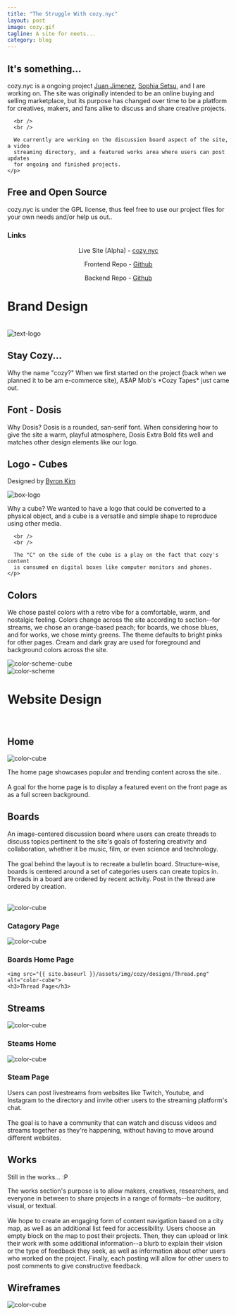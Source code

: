```yaml
---
title: "The Struggle With cozy.nyc"
layout: post
image: cozy.gif
tagline: A site for neets...
category: blog
---
```


<section id="1">
  <div class="left">
    <h2> It's something... </h2>
    <p>
      cozy.nyc is a ongoing project <a href="https://github.com/JimenezJC">Juan Jimenez</a>,
      <a href="https://github.com/nobodyhere2see">Sophia Setsu</a>, and I are working on.
      The site was originally intended to be an online buying and selling marketplace,
      but its purpose has changed over time to be a platform for creatives, makers,
      and fans alike to discuss and share creative projects.

      <br />
      <br />

      We currently are working on the discussion board aspect of the site, a video
      streaming directory, and a featured works area where users can post updates
      for ongoing and finished projects.
    </p>
  </div>
  <div class="right">
    <h2>Free and Open Source</h2>
    <p>
      cozy.nyc is under the GPL license, thus feel free to use our project files
      for your own needs and/or help us out..
    </p>
    <h3>Links</h3>
    <span style="text-align: center;">
      <p>Live Site (Alpha) - <a href="https://cozy.nyc">cozy.nyc</a></p>
      <p>Frontend Repo - <a href="https://github.com/cozy-nyc/cozy-nyc">Github</a></p>
      <p>Backend Repo - <a href="https://github.com/cozy-nyc/cozy-api">Github</a></p>
    </span>
  </div>
</section>

<h1> Brand Design </h1>

<br />

<section id="2">
  <div>
    <img src="{{ site.baseurl }}/assets/img/cozy/text.png" alt="text-logo" />
  </div>
  <div class="left">
    <h2>Stay Cozy...</h2>
    <p>
      Why the name "cozy?" When we first started on the project (back when we
      planned it to be am e-commerce site), A$AP Mob's *Cozy Tapes* just came out.
    </p>
  </div>
  <div class="right">
    <h2>Font - Dosis</h2>
    <p>
      Why Dosis? Dosis is a rounded, san-serif font. When considering how to give
      the site a warm, playful atmosphere, Dosis Extra Bold fits well and matches
      other design elements like our logo.
    </p>
  </div>
</section>

<section id="3">
  <h2> Logo - Cubes </h2>
  <p> Designed by <a href="https://byronkim.myportfolio.com/">Byron Kim</a> </p>
  <div class="left">
    <img src="{{ site.baseurl }}/assets/img/cozy/cube.svg" alt="box-logo">
  </div>
  <div class="right">
    <p>
      Why a cube? We wanted to have a logo that could be converted to a physical
      object, and a cube is a versatile and simple shape to reproduce using other
      media.

      <br />
      <br />

      The "C" on the side of the cube is a play on the fact that cozy's content
      is consumed on digital boxes like computer monitors and phones.
    </p>
  </div>
</section>

<section id="4">
  <h2>Colors</h2>
  <div class="left">
    <p>
      We chose pastel colors with a retro vibe for a comfortable, warm, and nostalgic
      feeling. Colors change across the site according to section--for streams,
      we chose an orange-based peach; for boards, we chose blues, and for works,
      we chose minty greens. The theme defaults to bright pinks for other pages.
      Cream and dark gray are used for foreground and background colors across the
      site.
    </p>
  </div>
  <div class="right">
    <img src="{{ site.baseurl }}/assets/img/cozy/color-scheme-cube.svg" alt="color-scheme-cube">
  </div>
  <img src="{{ site.baseurl }}/assets/img/cozy/color-scheme.png" alt="color-scheme">

</section>



<div class="u-cf" />

<h1> Website Design </h1>
<br/>

<section id="6">
  <h2>Home</h2>
  <div class="left">
    <img src="{{ site.baseurl }}/assets/img/cozy/designs/Home Page.png" alt="color-cube">
  </div>
  <div class="right">
    <p>
      The home page showcases popular and trending content across the site..
      <br />
      <br />
      A goal for the home page is to display a featured event on the front page as
      as a full screen background.
    </p>
  </div>
</section>

<section id="7">
  <h2>Boards</h2>
  <div class="left">
    <p>
      An image-centered discussion board where users can create threads to discuss
      topics pertinent to the site's goals of fostering creativity and collaboration,
      whether it be music, film, or even science and technology.
      <br />
      <br />
      The goal behind the layout is to recreate a bulletin board. Structure-wise,
      boards is centered around a set of categories users can create topics in.
      Threads in a board are ordered by recent activity. Post in the thread are
      ordered by creation.
    </p>
    <br/>
    <img src="{{ site.baseurl }}/assets/img/cozy/designs/BoardThreads.png" alt="color-cube">
    <h3>Catagory Page</h3>
  </div>
  <div class="right">
    <img src="{{ site.baseurl }}/assets/img/cozy/designs/BoardsHome.png" alt="color-cube">
    <h3>Boards Home Page</h3>

    <img src="{{ site.baseurl }}/assets/img/cozy/designs/Thread.png" alt="color-cube">
    <h3>Thread Page</h3>
  </div>
  <div class="u-cf" />
</section>

<section id="8">
  <h2>Streams</h2>
  <div class="left">
    <img src="{{ site.baseurl }}/assets/img/cozy/designs/Stream Directory.png" alt="color-cube">
    <h3>Steams Home</h3>
    <img src="{{ site.baseurl }}/assets/img/cozy/designs/Stream.png" alt="color-cube">
    <h3>Steam Page</h3>
  </div>
  <div class="right">
    <p>
      Users can post livestreams from websites like Twitch, Youtube, and Instagram
      to the directory and invite other users to the streaming platform's chat.
      <br/>
      <br/>
      The goal is to have a community that can watch and discuss videos and streams
      together as they're happening, without having to move around different websites.
    </p>
  </div>
</section>

<section id="9">
  <h2>Works</h2>
  <p>Still in the works... :P</p>
  <div class="left">
    <p>
      The works section's purpose is to allow makers, creatives, researchers, and
      everyone in between to share projects in a range of formats--be auditory,
      visual, or textual.
      <br />
      <br />
      We hope to create an engaging form of content navigation based on a city map,
      as well as an additional list feed for accessibility. Users choose an empty
      block on the map to post their projects. Then, they can upload or link their
      work with some additional information--a blurb to explain their vision or
      the type of feedback they seek, as well as information about other users
      who worked on the project. Finally, each posting will allow for other users
      to post comments to give constructive feedback.
    </p>
  </div>
  <div class="right">

  </div>
</section>

<section>
  <h2>Wireframes</h2>
  <img src="{{ site.baseurl }}/assets/img/cozy/wireframes/cozy_wireframe.png" alt="color-cube">
</section>
